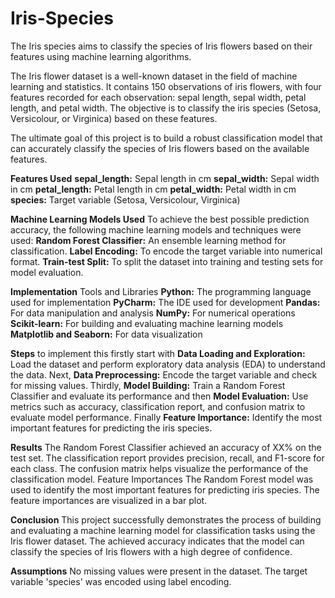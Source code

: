 # Iris-Species
The Iris species aims to classify the species of Iris flowers based on their features using machine learning algorithms.


The Iris flower dataset is a well-known dataset in the field of machine learning and statistics. It contains 150 observations of iris flowers, with four features recorded for each observation: sepal length, sepal width, petal length, and petal width. The objective is to classify the iris species (Setosa, Versicolour, or Virginica) based on these features.

The ultimate goal of this project is to build a robust classification model that can accurately classify the species of Iris flowers based on the available features.

**Features Used**
  **sepal_length:** Sepal length in cm
  **sepal_width:** Sepal width in cm
  **petal_length:** Petal length in cm
  **petal_width:** Petal width in cm
  **species:** Target variable (Setosa, Versicolour, Virginica)

  
**Machine Learning Models Used**
  To achieve the best possible prediction accuracy, the following machine learning models and techniques were used:
    **Random Forest Classifier:** An ensemble learning method for classification.
    **Label Encoding:** To encode the target variable into numerical format.
    **Train-test Split:** To split the dataset into training and testing sets for model evaluation.

    
**Implementation**
  Tools and Libraries
    **Python:** The programming language used for implementation
    **PyCharm:** The IDE used for development
    **Pandas:** For data manipulation and analysis
    **NumPy:** For numerical operations
    **Scikit-learn:** For building and evaluating machine learning models
    **Matplotlib and Seaborn:** For data visualization

    
**Steps** to implement this firstly start with 
  **Data Loading and Exploration:** Load the dataset and perform exploratory data analysis (EDA) to understand the data. Next, 
  **Data Preprocessing:** Encode the target variable and check for missing values. Thirdly, 
  **Model Building:** Train a Random Forest Classifier and evaluate its performance and then 
  **Model Evaluation:** Use metrics such as accuracy, classification report, and confusion matrix to evaluate model performance. Finally
  **Feature Importance:** Identify the most important features for predicting the iris species.

  
**Results**
    The Random Forest Classifier achieved an accuracy of XX% on the test set.
    The classification report provides precision, recall, and F1-score for each class.
    The confusion matrix helps visualize the performance of the classification model.
    Feature Importances
    The Random Forest model was used to identify the most important features for predicting iris species. The feature importances are visualized in a bar plot.

**Conclusion**
  This project successfully demonstrates the process of building and evaluating a machine learning model for classification tasks using the Iris flower dataset. The achieved accuracy indicates that the model can classify the species of Iris flowers with a high degree of confidence.

**Assumptions**
  No missing values were present in the dataset.
  The target variable 'species' was encoded using label encoding.
